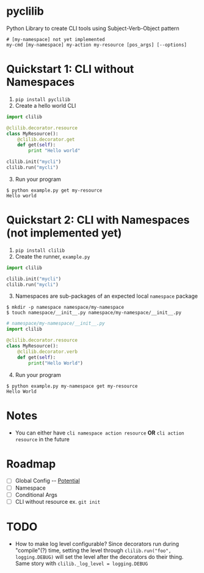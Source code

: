 # pyclilib
Python Library to create CLI tools using Subject-Verb-Object pattern
```
# [my-namespace] not yet implemented
my-cmd [my-namespace] my-action my-resource [pos_args] [--options]
```

# Quickstart 1: CLI without Namespaces
1. `pip install pyclilib`
2. Create a hello world CLI
```python
import clilib

@clilib.decorator.resource
class MyResource():
    @clilib.decorator.get
    def get(self):
        print "Hello world"

clilib.init("mycli")
clilib.run("mycli")
```
3. Run your program
```
$ python example.py get my-resource
Hello world
```

# Quickstart 2: CLI with Namespaces (not implemented yet)
1. `pip install clilib`
2. Create the runner, `example.py`
```python
import clilib

clilib.init("mycli")
clilib.run("mycli")
```
3. Namespaces are sub-packages of an expected local `namespace` package
```
$ mkdir -p namespace namespace/my-namespace
$ touch namespace/__init__.py namespace/my-namespace/__init__.py
```
```python
# namespace/my-namespace/__init__.py
import clilib

@clilib.decorator.resource
class MyResource():
    @clilib.decorator.verb
    def get(self):
        print("Hello World")
```
4. Run your program
```
$ python example.py my-namespace get my-resource
Hello World
```

# Notes
- You can either have `cli namespace action resource` **OR** `cli action resource` in the future

# Roadmap
- [ ] Global Config -- [Potential](https://docs.python.org/3.2/library/argparse.html#the-namespace-object)
- [ ] Namespace
- [ ] Conditional Args
- [ ] CLI without resource ex. `git init`

# TODO
- How to make log level configurable?
Since decorators run during "compile"(?) time, setting the level through `clilib.run("foo", logging.DEBUG)` will set the level after the decorators do their thing.
Same story with `clilib._log_level = logging.DEBUG`
